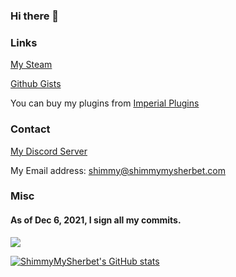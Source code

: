 ### Hi there 👋

### Links
 [My Steam](https://steamcommunity.com/id/ShimmyMySherbet/)
 
 [Github Gists](https://gist.github.com/ShimmyMySherbet)

 You can buy my plugins from [Imperial Plugins](https://imperialplugins.com/Merchant/ShimmyMySherbet)
 
 ### Contact
 
 [My Discord Server](https://discord.shimmymysherbet.com/)
 
 My Email address: shimmy@shimmymysherbet.com
 
 ### Misc
 
  #### As of Dec 6, 2021, I sign all my commits.
 
 <img src="https://komarev.com/ghpvc/?username=ShimmyMySherbet&color=blueviolet">

 
 [![ShimmyMySherbet's GitHub stats](https://github-readme-stats.vercel.app/api?username=ShimmyMySherbet)](https://github.com/anuraghazra/github-readme-stats)




<!--
**ShimmyMySherbet/ShimmyMySherbet** is a ✨ _special_ ✨ repository because its `README.md` (this file) appears on your GitHub profile.

Here are some ideas to get you started:

- 🔭 I’m currently working on ...
- 🌱 I’m currently learning ...
- 👯 I’m looking to collaborate on ...
- 🤔 I’m looking for help with ...
- 💬 Ask me about ...
- 📫 How to reach me: ...
- 😄 Pronouns: ...
- ⚡ Fun fact: ...
-->
